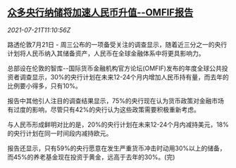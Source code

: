 <!--1626867064000-->
[众多央行纳储将加速人民币升值--OMFIF报告](https://cn.reuters.com/article/cenbanks-yuan-report-0721-wedn-idCNKBS2ER13D)
------

<div><i>2021-07-21T11:10:56Z</i></div><p>路透伦敦7月21日 - 周三公布的一项备受关注的调查显示，随着近三分之一的央行计划将人民币纳入其储备资产，人民币在全球金融体系中将更具影响力。</p><p>总部设在伦敦的智库--国际货币金融机构官方论坛(OMFIF)发布的年度全球公共投资者调查显示，30%的央行计划在未来12-24个月内增加人民币持有量，而去年的比例要小得多，只有10%。</p><p>报告中其他引人注目的调查结果显示，75%的央行现在认为货币政策对金融市场有过度的影响，尽管只有42%的央行认为这些政策需要积极重新考虑。</p><p>与人民币形成鲜明对比的是，20%的央行计划在未来12-24个月内减持美元，18%的央行计划在同一时间段内减持欧元。</p><p>报告还显示，只有59%的央行愿意在发生严重货币冲击时动用30%以上的储备，而45%的养老基金现在投资于黄金，远高于去年的30%。(完)</p>

